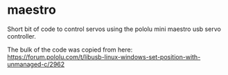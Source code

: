 # maestro

Short bit of code to control servos using the pololu mini maestro usb servo controller.

The bulk of the code was copied from here:  
https://forum.pololu.com/t/libusb-linux-windows-set-position-with-unmanaged-c/2962
